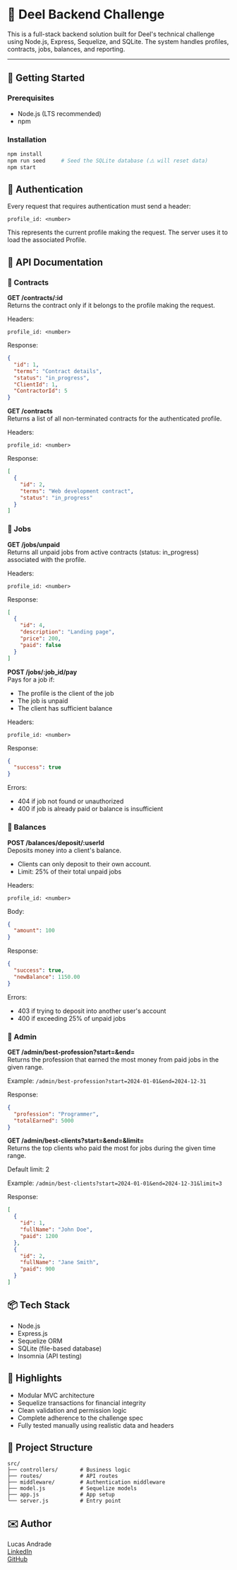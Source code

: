 # 💼 Deel Backend Challenge

This is a full-stack backend solution built for Deel's technical challenge using Node.js, Express, Sequelize, and SQLite. The system handles profiles, contracts, jobs, balances, and reporting.

---

## 🚀 Getting Started

### Prerequisites
- Node.js (LTS recommended)
- npm

### Installation
```bash
npm install
npm run seed     # Seed the SQLite database (⚠️ will reset data)
npm start
```

## 🔐 Authentication
Every request that requires authentication must send a header:
```
profile_id: <number>
```
This represents the current profile making the request. The server uses it to load the associated Profile.

## 📌 API Documentation

### 🔹 Contracts
**GET /contracts/:id**  
Returns the contract only if it belongs to the profile making the request.

Headers:
```
profile_id: <number>
```

Response:
```json
{
  "id": 1,
  "terms": "Contract details",
  "status": "in_progress",
  "ClientId": 1,
  "ContractorId": 5
}
```

**GET /contracts**  
Returns a list of all non-terminated contracts for the authenticated profile.

Headers:
```
profile_id: <number>
```

Response:
```json
[
  {
    "id": 2,
    "terms": "Web development contract",
    "status": "in_progress"
  }
]
```

### 🔹 Jobs
**GET /jobs/unpaid**  
Returns all unpaid jobs from active contracts (status: in_progress) associated with the profile.

Headers:
```
profile_id: <number>
```

Response:
```json
[
  {
    "id": 4,
    "description": "Landing page",
    "price": 200,
    "paid": false
  }
]
```

**POST /jobs/:job_id/pay**  
Pays for a job if:
- The profile is the client of the job
- The job is unpaid
- The client has sufficient balance

Headers:
```
profile_id: <number>
```

Response:
```json
{
  "success": true
}
```

Errors:
- 404 if job not found or unauthorized
- 400 if job is already paid or balance is insufficient

### 🔹 Balances
**POST /balances/deposit/:userId**  
Deposits money into a client's balance.
- Clients can only deposit to their own account.
- Limit: 25% of their total unpaid jobs

Headers:
```
profile_id: <number>
```

Body:
```json
{
  "amount": 100
}
```

Response:
```json
{
  "success": true,
  "newBalance": 1150.00
}
```

Errors:
- 403 if trying to deposit into another user's account
- 400 if exceeding 25% of unpaid jobs

### 🔹 Admin
**GET /admin/best-profession?start=<date>&end=<date>**  
Returns the profession that earned the most money from paid jobs in the given range.

Example: `/admin/best-profession?start=2024-01-01&end=2024-12-31`

Response:
```json
{
  "profession": "Programmer",
  "totalEarned": 5000
}
```

**GET /admin/best-clients?start=<date>&end=<date>&limit=<number>**  
Returns the top clients who paid the most for jobs during the given time range.

Default limit: 2

Example: `/admin/best-clients?start=2024-01-01&end=2024-12-31&limit=3`

Response:
```json
[
  {
    "id": 1,
    "fullName": "John Doe",
    "paid": 1200
  },
  {
    "id": 2,
    "fullName": "Jane Smith",
    "paid": 900
  }
]
```

## 📦 Tech Stack
- Node.js
- Express.js
- Sequelize ORM
- SQLite (file-based database)
- Insomnia (API testing)

## 🧠 Highlights
- Modular MVC architecture
- Sequelize transactions for financial integrity
- Clean validation and permission logic
- Complete adherence to the challenge spec
- Fully tested manually using realistic data and headers

## 📁 Project Structure
```
src/
├── controllers/       # Business logic
├── routes/            # API routes
├── middleware/        # Authentication middleware
├── model.js           # Sequelize models
├── app.js             # App setup
└── server.js          # Entry point
```

## ✉️ Author
Lucas Andrade  
[LinkedIn](https://linkedin.com/in/lucas-de-andrade-34072514a)  
[GitHub](https://github.com/klzchz)